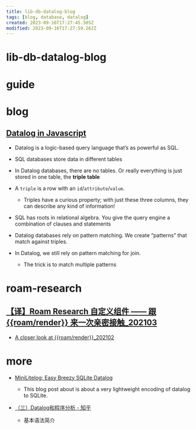 ```yaml
---
title: lib-db-datalog-blog
tags: [blog, database, datalog]
created: 2023-09-16T17:27:45.505Z
modified: 2023-09-16T17:27:59.262Z
---
```


# lib-db-datalog-blog

# guide

# blog

## [Datalog in Javascript](https://www.instantdb.com/essays/datalogjs)

- Datalog is a logic-based query language that’s as powerful as SQL. 
- SQL databases store data in different tables
- In Datalog databases, there are no tables. Or really everything is just stored in one table, the **triple table**
- A `triple` is a row with an `id`/`attribute`/`value`. 
  - Triples have a curious property; with just these three columns, they can describe any kind of information!

- SQL has roots in relational algebra. You give the query engine a combination of clauses and statements
- Datalog databases rely on pattern matching. We create “patterns” that match against triples. 
- In Datalog, we still rely on pattern matching for join. 
  - The trick is to match multiple patterns
# roam-research

## [【译】Roam Research 自定义组件 —— 跟 {{roam/render}} 来一次亲密接触_202103](https://blog.jimmylv.info/2021-03-10-a-closer-look-at-roamrender-zh-translation/)

- [A closer look at {{roam/render}}_202102](https://www.zsolt.blog/2021/02/a-closer-look-at-roamrender.html)
# more
- [MiniLitelog: Easy Breezy SQLite Datalog](https://www.philipzucker.com/tiny-sqlite-datalog/)
  - This blog post about is about a very lightweight encoding of datalog to SQLite.

- [（三）Datalog和程序分析 - 知乎](https://zhuanlan.zhihu.com/p/581748024)
  - 基本语法简介
